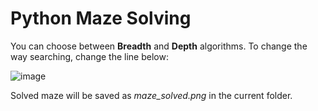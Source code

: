 # Python Maze Solving
You can choose between **Breadth** and **Depth** algorithms. To change the way searching, change the line below:

![image](https://github.com/Ceyhun-Tufan/Python-Maze-Solving/assets/69029757/5d6d1114-a075-433d-97d1-685558f709d7)

Solved maze will be saved as *maze_solved.png* in the current folder.
